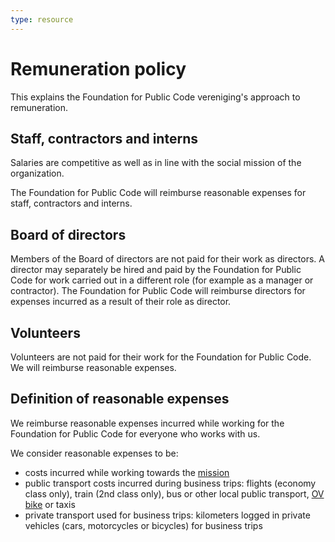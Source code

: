 ```yaml
---
type: resource
---
```


# Remuneration policy

This explains the Foundation for Public Code vereniging's approach to remuneration.

## Staff, contractors and interns

Salaries are competitive as well as in line with the social mission of the organization.

The Foundation for Public Code will reimburse reasonable expenses for staff, contractors and interns.

## Board of directors

Members of the Board of directors are not paid for their work as directors. A director may separately be hired and paid by the Foundation for Public Code for work carried out in a different role (for example as a manager or contractor). The Foundation for Public Code will reimburse directors for expenses incurred as a result of their role as director.

## Volunteers

Volunteers are not paid for their work for the Foundation for Public Code. We will reimburse reasonable expenses.

## Definition of reasonable expenses

We reimburse reasonable expenses incurred while working for the Foundation for Public Code for everyone who works with us.

We consider reasonable expenses to be:

* costs incurred while working towards the [mission](mission.md)
* public transport costs incurred during business trips: flights (economy class only), train (2nd class only), bus or other local public transport, [OV bike](https://www.ns.nl/en/door-to-door/ov-fiets) or taxis
* private transport used for business trips: kilometers logged in private vehicles (cars, motorcycles or bicycles) for business trips
